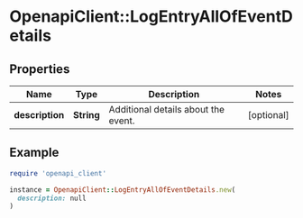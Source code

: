 # OpenapiClient::LogEntryAllOfEventDetails

## Properties

| Name | Type | Description | Notes |
| ---- | ---- | ----------- | ----- |
| **description** | **String** | Additional details about the event. | [optional] |

## Example

```ruby
require 'openapi_client'

instance = OpenapiClient::LogEntryAllOfEventDetails.new(
  description: null
)
```

